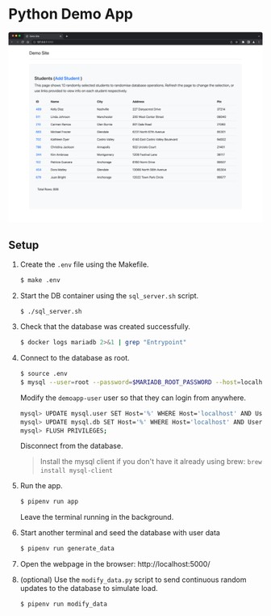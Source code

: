 # Python Demo App

<img src="./screenshot1.png" width="600">

## Setup

1. Create the `.env` file using the Makefile.

   ```bash
   $ make .env
   ```

2. Start the DB container using the `sql_server.sh` script.
   
   ```
   $ ./sql_server.sh
   ```

3. Check that the database was created successfully.

   ```bash
   $ docker logs mariadb 2>&1 | grep "Entrypoint"
   ```

4. Connect to the database as root.

   ```bash
   $ source .env
   $ mysql --user=root --password=$MARIADB_ROOT_PASSWORD --host=localhost --port=3306 --protocol=tcp
   ```

   Modify the `demoapp-user` user so that they can login from anywhere.

   ```bash
   mysql> UPDATE mysql.user SET Host='%' WHERE Host='localhost' AND User='demoapp-user';
   mysql> UPDATE mysql.db SET Host='%' WHERE Host='localhost' AND User='demoapp-user';
   mysql> FLUSH PRIVILEGES;
   ```

   Disconnect from the database.

   > Install the mysql client if you don't have it already using brew: `brew install mysql-client`

5. Run the app.

   ```bash
   $ pipenv run app
   ```

   Leave the terminal running in the background.

6. Start another terminal and seed the database with user data

   ```bash
   $ pipenv run generate_data
   ```

7. Open the webpage in the browser: http://localhost:5000/

8. (optional) Use the `modify_data.py` script to send continuous random updates to the database to simulate load.

   ```bash
   $ pipenv run modify_data
   ```
